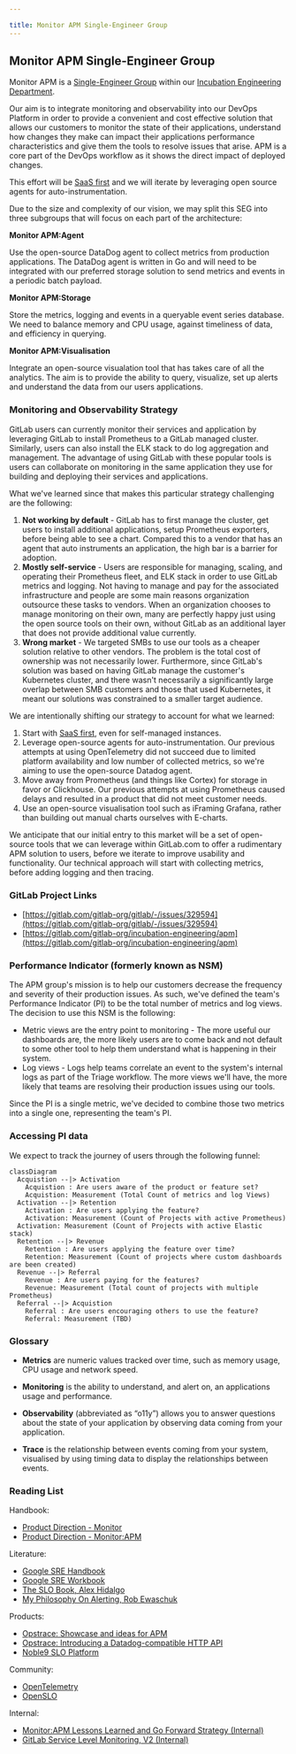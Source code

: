 ```yaml
---

title: Monitor APM Single-Engineer Group
---
```








## Monitor APM Single-Engineer Group

Monitor APM is a [Single-Engineer Group](/handbook/company/structure/#single-engineer-groups) within our [Incubation Engineering Department](/handbook/engineering/development/incubation/).

Our aim is to integrate monitoring and observability into our DevOps Platform in order to provide a convenient and cost effective solution that allows our customers to monitor the state of their applications, understand how changes they make can impact their applications performance characteristics and give them the tools to resolve issues that arise.  APM is a core part of the DevOps workflow as it shows the direct impact of deployed changes.

This effort will be [SaaS first](https://about.gitlab.com/direction/#saas-first) and we will iterate by leveraging open source agents for auto-instrumentation.

Due to the size and complexity of our vision, we may split this SEG into three subgroups that will focus on each part of the architecture:

**Monitor APM:Agent**

Use the open-source DataDog agent to collect metrics from production applications.  The DataDog agent is written in Go and will need to be integrated with our preferred storage solution to send metrics and events in a periodic batch payload.

**Monitor APM:Storage**

Store the metrics, logging and events in a queryable event series database.  We need to balance memory and CPU usage, against timeliness of data, and efficiency in querying.

**Monitor APM:Visualisation**

Integrate an open-source visualation tool that has takes care of all the analytics.  The aim is to provide the ability to query, visualize, set up alerts and understand the data from our users applications.

### Monitoring and Observability Strategy

GitLab users can currently monitor their services and application by leveraging GitLab to install Prometheus to a GitLab managed cluster. Similarly, users can also install the ELK stack to do log aggregation and management. The advantage of using GitLab with these popular tools is users can collaborate on monitoring in the same application they use for building and deploying their services and applications.

What we've learned since that makes this particular strategy challenging are the following:

1. **Not working by default** - GitLab has to first manage the cluster, get users to install additional applications, setup Prometheus exporters, before being able to see a chart. Compared this to a vendor that has an agent that auto instruments an application, the high bar is a barrier for adoption.
1. **Mostly self-service** - Users are responsible for managing, scaling, and operating their Prometheus fleet, and ELK stack in order to use GitLab metrics and logging. Not having to manage and pay for the associated infrastructure and people are some main reasons organization outsource these tasks to vendors. When an organization chooses to manage monitoring on their own, many are perfectly happy just using the open source tools on their own, without GitLab as an additional layer that does not provide additional value currently.
1. **Wrong market** - We targeted SMBs to use our tools as a cheaper solution relative to other vendors. The problem is the total cost of ownership was not necessarily lower. Furthermore, since GitLab's solution was based on having GitLab manage the customer's Kubernetes cluster, and there wasn't necessarily a significantly large overlap between SMB customers and those that used Kubernetes, it meant our solutions was constrained to a smaller target audience.

We are intentionally shifting our strategy to account for what we learned:

1. Start with [SaaS first](https://about.gitlab.com/direction/#saas-first), even for self-managed instances.
1. Leverage open-source agents for auto-instrumentation. Our previous attempts at using OpenTelemetry did not succeed due to limited platform availability and low number of collected metrics, so we're aiming to use the open-source Datadog agent.
1. Move away from Prometheus (and things like Cortex) for storage in favor or Clickhouse.  Our previous attempts at using Prometheus caused delays and resulted in a product that did not meet customer needs.
1. Use an open-source visualisation tool such as iFraming Grafana, rather than building out manual charts ourselves with E-charts.

We anticipate that our initial entry to this market will be a set of open-source tools that we can leverage within GitLab.com to offer a rudimentary APM solution to users, before we iterate to improve usability and functionality.  Our technical approach will start with collecting metrics, before adding logging and then tracing.

### GitLab Project Links

- [https://gitlab.com/gitlab-org/gitlab/-/issues/329594](https://gitlab.com/gitlab-org/gitlab/-/issues/329594)
- [https://gitlab.com/gitlab-org/incubation-engineering/apm](https://gitlab.com/gitlab-org/incubation-engineering/apm)

### Performance Indicator (formerly known as NSM)

The APM group's mission is to help our customers decrease the frequency and severity of their production issues. As such, we've defined the team's Performance Indicator (PI) to be the total number of metrics and log views. The decision to use this NSM is the following:

- Metric views are the entry point to monitoring - The more useful our dashboards are, the more likely users are to come back and not default to some other tool to help them understand what is happening in their system.
- Log views - Logs help teams correlate an event to the system's internal logs as part of the Triage workflow. The more views we'll have, the more likely that teams are resolving their production issues using our tools.

Since the PI is a single metric, we've decided to combine those two metrics into a single one, representing the team's PI.

### Accessing PI data

We expect to track the journey of users through the following funnel:

``` mermaid
classDiagram
  Acquistion --|> Activation
    Acquistion : Are users aware of the product or feature set?
    Acquistion: Measurement (Total Count of metrics and log Views)
  Activation --|> Retention
    Activation : Are users applying the feature?
    Activation: Measurement (Count of Projects with active Prometheus)
  Activation: Measurement (Count of Projects with active Elastic stack)
  Retention --|> Revenue
    Retention : Are users applying the feature over time?
    Retention: Measurement (Count of projects where custom dashboards are been created)
  Revenue --|> Referral
    Revenue : Are users paying for the features?
    Revenue: Measurement (Total count of projects with multiple Prometheus)
  Referral --|> Acquistion
    Referral : Are users encouraging others to use the feature?
    Referral: Measurement (TBD)
```

### Glossary

- **Metrics** are numeric values tracked over time, such as memory usage, CPU usage and network speed.

- **Monitoring** is the ability to understand, and alert on, an applications usage and performance.

- **Observability** (abbreviated as “o11y”) allows you to answer questions about the state of your application by observing data coming from your application.

- **Trace** is the relationship between events coming from your system, visualised by using timing data to display the relationships between events.

### Reading List

Handbook:
- [Product Direction - Monitor](https://about.gitlab.com/direction/monitor/)
- [Product Direction - Monitor:APM](https://about.gitlab.com/direction/monitor/observability/)

Literature:
- [Google SRE Handbook](https://sre.google/sre-book/table-of-contents/)
- [Google SRE Workbook](https://sre.google/workbook/table-of-contents/)
- [The SLO Book, Alex Hidalgo](https://www.alex-hidalgo.com/the-slo-book)
- [My Philosophy On Alerting, Rob Ewaschuk](https://docs.google.com/document/d/199PqyG3UsyXlwieHaqbGiWVa8eMWi8zzAn0YfcApr8Q)

Products:
- [Opstrace: Showcase and ideas for APM](https://docs.google.com/document/d/1pksrG344JyXWcJ9zgKJ6gl6fe6bLGsi6FPEsFrFf078/edit)
- [Opstrace: Introducing a Datadog-compatible HTTP API](https://opstrace.com/blog/introducing-datadog-compatible-http-api)
- [Noble9 SLO Platform](https://nobl9.com/platform/)

Community:
- [OpenTelemetry](https://opentelemetry.io/)
- [OpenSLO](https://openslo.com/)

Internal:
- [Monitor:APM Lessons Learned and Go Forward Strategy (Internal)](https://docs.google.com/presentation/d/1Iw79oaSZg1OVAmubIhXQZOAsKd_snxKUXrLCjSsawzs)
- [GitLab Service Level Monitoring, V2 (Internal)](https://docs.google.com/document/d/1MwhjrrEAL52DzFR22fnDtjNGTgCayBbJuPI78nt1020)

